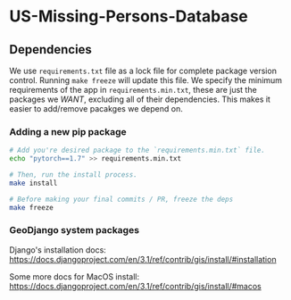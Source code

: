 # US-Missing-Persons-Database



## Dependencies

We use `requirements.txt` file as a lock file for complete package version control.  Running `make freeze` will update this file. We specify the minimum requirements of the app in `requirements.min.txt`, these are just the packages we _WANT_, excluding all of their dependencies. This makes it easier to add/remove pacakges we depend on.

### Adding a new pip package



```bash
# Add you're desired package to the `requirements.min.txt` file.
echo "pytorch==1.7" >> requirements.min.txt

# Then, run the install process.
make install

# Before making your final commits / PR, freeze the deps
make freeze
```

### GeoDjango system packages

Django's installation docs:
https://docs.djangoproject.com/en/3.1/ref/contrib/gis/install/#installation

Some more docs for MacOS install:
https://docs.djangoproject.com/en/3.1/ref/contrib/gis/install/#macos